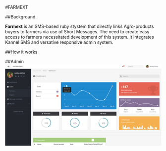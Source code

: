 #FARMEXT

##Background.

**Farmext** is an SMS-based ruby stystem that directly links Agro-products buyers to farmers via use of Short Messages.
The need to create easy access to farmers necessitated development of this system. It integrates Kannel SMS and
versative responsive admin system.

##How it works

##Admin
![Farmext Admin snap](https://github.com/theareba/Farmext/blob/master/public/admin.png "Farmext Admin snap")